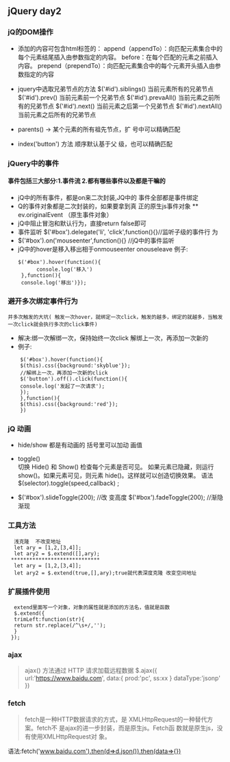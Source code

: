 ## jQuery day2
### jQ的DOM操作
+ 添加的内容可包含html标签的：
  append（appendTo）：向匹配元素集合中的每个元素结尾插入由参数指定的内容。
  before：在每个匹配的元素之前插入内容。
  prepend（prependTo）：向匹配元素集合中的每个元素开头插入由参数指定的内容

+ jquery中选取兄弟节点的方法
  $('#id').siblings() 当前元素所有的兄弟节点
  $('#id').prev() 当前元素前一个兄弟节点
  $('#id').prevaAll() 当前元素之前所有的兄弟节点
  $('#id').next() 当前元素之后第一个兄弟节点
  $('#id').nextAll() 当前元素之后所有的兄弟节点
   
+ parents() -> 某个元素的所有祖先节点，扩   号中可以精确匹配
+ index('button') 方法  顺序默认基于父     级，也可以精确匹配

### jQuery中的事件
#### 事件包括三大部分:1.事件流 2.都有哪些事件以及都是干嘛的
+ jQ中的所有事件，都是on来二次封装,JQ中的   事件全部都是事件绑定
+ Q的事件对象都是二次封装的，如果要拿到真    正的原生js事件对象 ** ev.originalEvent  （原生事件对象）
+ jQ中阻止冒泡和默认行为，直接return        false即可
+ 事件监听 $('#box').delegate('li',       'click',function(){}//监听子级的事件行   为
+ $('#box').on('mouseenter',function(){} //jQ中的事件监听
+ jQ中的hover是移入移出相于onmouseenter     onouseleave 
   例子:
   ```
   $('#box').hover(function(){
         console.log('移入')
    },function(){
    console.log('移出')});
   ```
### 避开多次绑定事件行为
    并多次触发的大坑( 触发一次hover，就绑定一次click，触发的越多，绑定的就越多，当触发一次click就会执行多次的click事件)
+ 解决:绑一次解绑一次，保持始终一次click 解绑上一次，再添加一次新的
+ 例子:
```
    $('#box').hover(function(){
    $(this).css({background:'skyblue'});
    //解绑上一次，再添加一次新的click
    $('button').off().click(function(){
    console.log('发起了一次请求');
    });
    },function(){
    $(this).css({background:'red'});
    })
```
### jQ 动画
 +  hide/show 都是有动画的 括号里可以加动    画值

 +  toggle()  
    切换 Hide() 和 Show()
    检查每个元素是否可见。
    如果元素已隐藏，则运行 show()。如果元素可见，则元素 hide()。这样就可以创造切换效果。
    语法
    $(selector).toggle(speed,callback) ;
 +  $('#box').slideToggle(200); //改     变高度
    $('#box').fadeToggle(200); //渐隐渐现

### 工具方法
      浅克隆  不改变地址 
      let ary = [1,2,[3,4]];
      let ary2 = $.extend([],ary);
     ***************************** 
      let ary = [1,2,[3,4]];
      let ary2 = $.extend(true,[],ary);true就代表深度克隆 改变空间地址 
### 扩展插件使用
      extend里面写一个对象，对象的属性就是添加的方法名，值就是函数
      $.extend({
      trimLeft:function(str){
      return str.replace(/^\s+/,'');
      }
     });

### ajax 
> ajax() 方法通过 HTTP 请求加载远程数据
$.ajax({
    url:'https://www.baidu.com',
    data:{
        prod:'pc',
        ss:xx
    }
    dataType:'jsonp'
})

### fetch
> fetch是一种HTTP数据请求的方式，是         XMLHttpRequest的一种替代方案。fetch不    是ajax的进一步封装，而是原生js。Fetch函   数就是原生js，没有使用XMLHttpRequest对   象。
 

 语法:fetch('www.baidu.com').then(d=>d.json()).then(data=>{})
        
